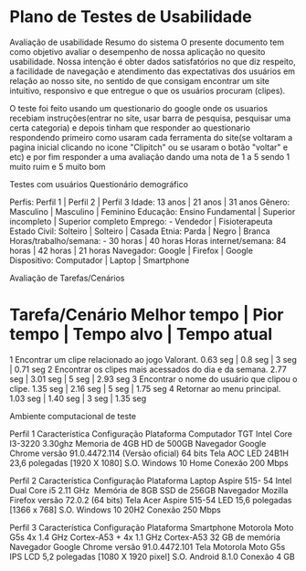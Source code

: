# Plano de Testes de Usabilidade
Avaliação de usabilidade
Resumo do sistema
O presente documento tem como objetivo avaliar o desempenho de nossa aplicação no quesito usabilidade. Nossa intenção é obter dados satisfatórios no que diz respeito, a facilidade de navegação e atendimento das expectativas dos usuários em relação ao nosso site, no sentido de que consigam encontrar um site intuitivo, responsivo e que entregue o que os usuários procuram (clipes).

O teste foi feito usando um questionario do google onde os usuarios recebiam instruções(entrar no site, usar barra de pesquisa, pesquisar uma certa categoria) e depois tinham que responder ao questionario respondendo primeiro como usaram cada ferramenta do site(se voltaram a pagina inicial clicando no icone "Clipitch" ou se usaram o botão "voltar" e etc) e por fim responder a uma avaliação dando uma nota de 1 a 5 sendo 1 muito ruim e 5 muito bom

Testes com usuários
Questionário demográfico

Perfis: Perfil 1 | Perfil 2 | Perfil 3
Idade:	13 anos |	21 anos |	31 anos
Gênero:	Masculino |	Masculino |	Feminino
Educação:	Ensino Fundamental |	Superior incompleto |	Superior completo
Emprego:	-	Vendedor | Fisioterapeuta
Estado Civil:	Solteiro | Solteiro |	Casada
Etnia:	Parda |	Negro |	Branca
Horas/trabalho/semana:	-	30 horas |	40 horas
Horas internet/semana:	84 horas |	42 horas |	21 horas
Navegador:	Google |	Firefox |	Google
Dispositivo:	Computador |	Laptop |	Smartphone

Avaliação de Tarefas/Cenários

#	Tarefa/Cenário	Melhor tempo |	Pior tempo |	Tempo alvo |	Tempo atual
1	Encontrar um clipe relacionado ao jogo Valorant.	0.63 seg |	0.8 seg |	3 seg |	0.71 seg
2	Encontrar os clipes mais acessados do dia e da semana.	2.77 seg |	3.01 seg |	5 seg |	2.93 seg
3	Encontrar o nome do usuário que clipou o clipe.	1.35 seg |	2.16 seg |	5 seg |	1.75 seg
4	Retornar ao menu principal.	1.03 seg |	1.40 seg |	3 seg |	1.35 seg

Ambiente computacional de teste

Perfil 1
Característica	Configuração 
Plataforma	Computador TGT Intel Core I3-3220 3.30ghz  Memoria de 4GB HD de 500GB 
Navegador	Google Chrome  versão 91.0.4472.114 (Versão oficial) 64 bits
Tela	AOC LED 24B1H 23,6 polegadas [1920 X 1080]
S.O.	Windows 10 Home
Conexão	200 Mbps



Perfil 2
Característica	Configuração 
Plataforma	Laptop Aspire 515- 54 Intel Dual Core i5 2.11 GHz  Memória de 8GB SSD de 256GB
Navegador	Mozilla Firefox  versão 72.0.2 (64 bits)
Tela	Acer Aspire 515-54 LED 15,6 polegadas [1366 x 768]
S.O.	Windows 10 20H2
Conexão	250 Mbps

Perfil 3
Característica	Configuração 
Plataforma	Smartphone Motorola Moto G5s 4x 1.4 GHz Cortex-A53 + 4x 1.1 GHz Cortex-A53 32 GB de memória
Navegador	Google Chrome  versão 91.0.4472.101
Tela	Motorola Moto G5s IPS LCD 5,2 polegadas [1080 X 1920 pixel]
S.O.	Android 8.1.0
Conexão	4 GB
